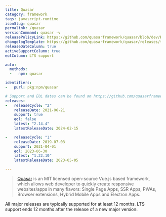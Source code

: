 ```yaml
---
title: Quasar
category: framework
tags: javascript-runtime
iconSlug: quasar
permalink: /quasar
versionCommand: quasar -v
releasePolicyLink: https://github.com/quasarframework/quasar/blob/dev/ROADMAP.md#support-policy-and-schedule
changelogTemplate: https://github.com/quasarframework/quasar/releases/tag/quasar-v__LATEST__
releaseDateColumn: true
activeSupportColumn: true
eolColumn: LTS support

auto:
  methods:
  -   npm: quasar

identifiers:
-   purl: pkg:npm/quasar

# Support and EOL dates can be found on https://github.com/quasarframework/quasar/blob/dev/ROADMAP.md#support-policy-and-schedule.
releases:
-   releaseCycle: "2"
    releaseDate: 2021-06-21
    support: true
    eol: false
    latest: "2.14.4"
    latestReleaseDate: 2024-02-15

-   releaseCycle: "1"
    releaseDate: 2019-07-03
    support: 2021-04-01
    eol: 2023-06-30
    latest: "1.22.10"
    latestReleaseDate: 2023-05-05

---
```


> [Quasar](https://quasar.dev/) is an MIT licensed open-source Vue.js based framework, which allows
> web developer to quickly create responsive websites/apps in many flavors: Single Page Apps, SSR
> Apps, PWAs, Browser extensions, Hybrid Mobile Apps and Electron Apps.

All major releases are typically supported for at least 12 months. LTS support ends 12 months after
the release of a new major version.
